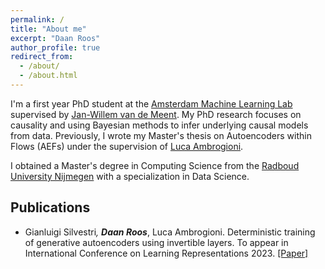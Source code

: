 ```yaml
---
permalink: /
title: "About me"
excerpt: "Daan Roos"
author_profile: true
redirect_from: 
  - /about/
  - /about.html
---
```



I'm a first year PhD student at the [Amsterdam Machine Learning Lab](https://amlab.science.uva.nl/) supervised by [Jan-Willem van de Meent](https://jwvdm.github.io/). My PhD research focuses on causality and using Bayesian methods to infer underlying causal models from data. Previously, I wrote my Master's thesis on Autoencoders within Flows (AEFs) under the supervision of [Luca Ambrogioni](https://twitter.com/LucaAmb).

I obtained a Master's degree in Computing Science from the [Radboud University Nijmegen](https://www.ru.nl/) with a specialization in Data Science. 


Publications
------
- Gianluigi Silvestri<sup>*</sup>, **Daan Roos**<sup>*</sup>, Luca Ambrogioni. Deterministic training of generative autoencoders using invertible layers. To appear in International Conference on Learning Representations 2023.  [[Paper]](https://openreview.net/pdf?id=g8wBdhnstYz)
